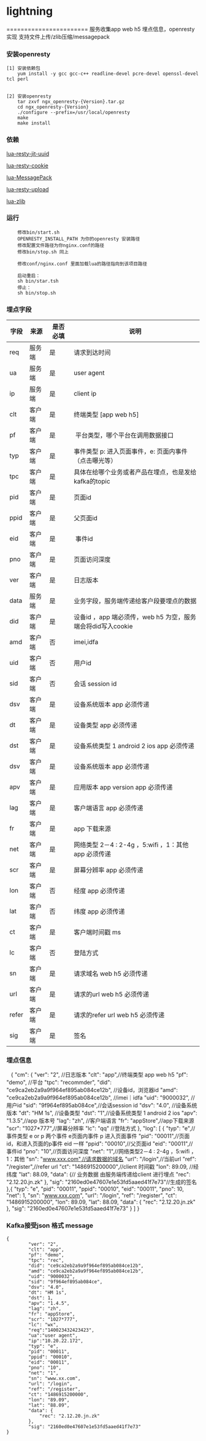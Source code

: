 # lightning
=======================
服务收集app web h5 埋点信息，openresty 实现
支持文件上传/zlib压缩/messagepack

### 安装openresty
    [1] 安装依赖包   
        yum install -y gcc gcc-c++ readline-devel pcre-devel openssl-devel tcl perl  
   
    
    [2] 安装openresty  
        tar zxvf ngx_openresty-{Version}.tar.gz    
        cd ngx_openresty-{Version} 
        ./configure --prefix=/usr/local/openresty   
        make    
        make install 
### 依赖       
[lua-resty-jit-uuid](https://github.com/thibaultcha/lua-resty-jit-uuid)

[lua-resty-cookie](https://github.com/cloudflare/lua-resty-cookie)

[lua-MessagePack](https://github.com/fperrad/lua-MessagePack)

[lua-resty-upload](https://github.com/openresty/lua-resty-upload)

[lua-zlib](https://github.com/brimworks/lua-zlib) 

### 运行
        修改bin/start.sh  
        OPENRESTY_INSTALL_PATH 为你的openresty 安装路径 
        修改配置文件路径为你nginx.conf的路径  
        修改bin/stop.sh 同上  

        修改conf/nginx.conf 里面加载lua的路径指向到该项目路径  

        启动重启：  
        sh bin/star.tsh  
        停止：  
        sh bin/stop.sh  
### 埋点字段  
     
字段 | 来源 | 是否必填  | 说明  
----|------|----|----
req | 服务端  | 是  | 请求到达时间
ua | 服务端  | 是  | user agent
ip | 服务端  | 是  | client ip
    clt | 客户端  | 是  | 终端类型 [app web h5]
    pf | 客户端  | 是  |  平台类型，哪个平台在调用数据接口
    typ | 客户端  | 是  | 事件类型 p: 进入页面事件，e: 页面内事件（点击曝光等）
    tpc | 客户端  | 是  | 具体在给哪个业务或者产品在埋点，也是发给kafka的topic
    pid | 客户端  | 是  | 页面id
    ppid | 客户端  | 是  | 父页面id
    eid | 客户端  | 是  |  事件id
    pno | 客户端  | 是  | 页面访问深度
    ver | 客户端  | 是  | 日志版本
    data | 服务端  | 是  | 业务字段，服务端传递给客户段要埋点的数据
    did | 客户端  | 是  | 设备id ，app 端必须传，web h5 为空，服务端会将did写入cookie
    amd | 客户端  | 否  | imei,idfa
    uid | 客户端  | 否  | 用户id
    sid | 客户端  | 否  | 会话 session id
    dsv | 客户端  | 是  | 设备系统版本 app 必须传递
    dt | 客户端  | 是  | 设备类型 app 必须传递
    dst | 客户端  | 是  | 设备系统类型 1 android 2 ios app 必须传递
    dsv | 客户端  | 是  | 设备系统版本 app 必须传递
    apv | 客户端  | 是  | 应用版本 app version  app 必须传递
    lag | 客户端  | 是  | 客户端语言 app 必须传递
    fr | 客户端  | 是  | app 下载来源
    net | 客户端  | 是  | 网络类型 2－4  : 2-4g ，5:wifi ，1：其他  app 必须传递
    scr | 客户端  | 是  | 屏幕分辨率 app 必须传递
    lon | 客户端  | 否  | 经度 app 必须传递
    lat | 客户端  | 否  | 纬度 app 必须传递
    ct | 客户端  | 是  | 客户端时间戳 ms 
    lc | 客户端  | 否  | 登陆方式
    sn | 客户端  | 是  | 请求域名 web h5 必须传递
    url | 客户端  | 是  | 请求的url web h5 必须传递
    refer | 客户端  | 是  | 请求的refer url web h5 必须传递
    sig | 客户端  | 是  | 签名


### 埋点信息    
    {
        "cm": {
            "ver": "2", //日志版本
            "clt": "app",//终端类型 app web h5
            "pf": "demo", //平台
            "tpc": "recommder",
            "did": "ce9ca2eb2a9a9f964ef895ab084ce12b", //设备id，浏览器id
            "amd": "ce9ca2eb2a9a9f964ef895ab084ce12b", //imei｜idfa 
            "uid": "9000032",  //用户id
            "sid": "9f964ef895ab084ce",//会话session id
            "dsv": "4.0", //设备系统版本
            "dt": "HM 1s", //设备类型
            "dst": "1",//设备系统类型  1 android 2 ios
            "apv": "1.3.5",//app 版本号
            "lag": "zh", //客户端语言
            "fr": "appStore",//app下载来源
            "scr": "1027*777",//屏幕分辨率
            "lc": "qq" //登陆方式
        },
        "log": [
            {
                "typ": "e",// 事件类型 e or p 两个事件 e页面内事件 p 进入页面事件
                "pid": "00011",//页面id，和进入页面的p事件 eid 一样
                "ppid": "00010",//父页面id
                "eid": "00011",// 事件id
                "pno": "10",//页面访问深度
                "net": "1",//网络类型2－4  : 2-4g ，5:wifi ，1：其他
                "sn": "www.xxx.com",//请求数据的域名
                "url": "/login",//当前url
                "ref": "/register",//refer url
                "ct": "1486915200000",//client 时间戳
                "lon": 89.09, //经纬度
                "lat": 88.09,
                "data": {// 业务数据 由服务端传递给client 进行埋点
                    "rec": "2.12.20.jn.zk"
                },
                "sig": "2160ed0e47607e1e53fd5aaed41f7e73"//生成的签名
            },{
                "typ": "e",
                "pid": "00011",
                "ppid": "00010",
                "eid": "00011",
                "pno": 10,
                "net": 1,
                "sn": "www.xxx.com",
                "url": "/login",
                "ref": "/register",
                "ct": "1486915200000",
                "lon": 89.09,
                "lat": 88.09,
                "data": {
                    "rec": "2.12.20.jn.zk"
                },
                "sig": "2160ed0e47607e1e53fd5aaed41f7e73"
            }
        ]
    }
    
### Kafka接受json 格式 message
    {
            "ver": "2",
            "clt": "app",
            "pf": "demo",
            "tpc": "rec",
            "did": "ce9ca2eb2a9a9f964ef895ab084ce12b",
            "amd": "ce9ca2eb2a9a9f964ef895ab084ce12b",
            "uid": "9000032",
            "sid": "9f964ef895ab084ce",
            "dsv": "4.0",
            "dt": "HM 1s",
            "dst": 1,
            "apv": "1.4.5",
            "lag": "zh",
            "fr": "appStore",
            "scr": "1027*777",
            "lc": "wx",
            "req":"140023432423423",
            "ua":"user agent",
            "ip":"10.20.22.172",
            "typ": "e",
            "pid": "00011",
            "ppid": "00010",
            "eid": "00011",
            "pno": "10",
            "net": "1",
            "sn": "www.xx.com",
            "url": "/login",
            "ref": "/register",
            "ct": "1486915200000",
            "lon": "89.09",
            "lat": "88.09",
            "data": {
                "rec": "2.12.20.jn.zk"
            },
            "sig": "2160ed0e47607e1e53fd5aaed41f7e73"
    }
